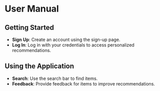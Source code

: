 # User Manual

## Getting Started
- **Sign Up**: Create an account using the sign-up page.
- **Log In**: Log in with your credentials to access personalized recommendations.

## Using the Application
- **Search**: Use the search bar to find items.
- **Feedback**: Provide feedback for items to improve recommendations.
